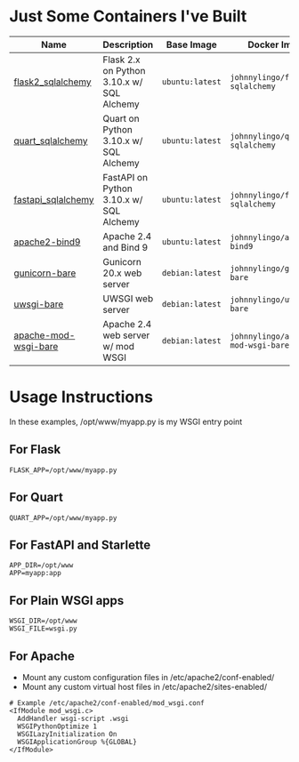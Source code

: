 # Just Some Containers I've Built

| Name                                         | Description                                | Base Image      | Docker Image                       |
|----------------------------------------------|--------------------------------------------|-----------------|------------------------------------|
| [flask2_sqlalchemy](flask2_sqlachemy)        | Flask 2.x on Python 3.10.x w/ SQL Alchemy  | `ubuntu:latest` | `johnnylingo/flask2-sqlalchemy`    | 
| [quart_sqlalchemy](quart_sqlachemy)          | Quart on Python 3.10.x w/ SQL Alchemy      | `ubuntu:latest` | `johnnylingo/quart-sqlalchemy`     |
| [fastapi_sqlalchemy](fastapi_sqlachemy)      | FastAPI on Python 3.10.x w/ SQL Alchemy    | `ubuntu:latest` | `johnnylingo/fastapi-sqlalchemy`   |
| [apache2-bind9](apache2-bind9)               | Apache 2.4 and Bind 9                      | `ubuntu:latest` | `johnnylingo/apache2-bind9`        | 
| [gunicorn-bare](gunicorn-bare)               | Gunicorn 20.x web server                   | `debian:latest` | `johnnylingo/gunicorn-bare`        | 
| [uwsgi-bare](uwsgi-bare)                     | UWSGI web server                           | `debian:latest` | `johnnylingo/uwsgi-bare`           | 
| [apache-mod-wsgi-bare](apache-mod-wsgi-bare) | Apache 2.4 web server w/ mod WSGI          | `debian:latest` | `johnnylingo/apache-mod-wsgi-bare` |

# Usage Instructions

In these examples, /opt/www/myapp.py is my WSGI entry point

## For Flask

```
FLASK_APP=/opt/www/myapp.py
```

## For Quart

```
QUART_APP=/opt/www/myapp.py
```

## For FastAPI and Starlette

```
APP_DIR=/opt/www
APP=myapp:app
```

## For Plain WSGI apps

```
WSGI_DIR=/opt/www
WSGI_FILE=wsgi.py
```

## For Apache

- Mount any custom configuration files in /etc/apache2/conf-enabled/
- Mount any custom virtual host files in /etc/apache2/sites-enabled/

```
# Example /etc/apache2/conf-enabled/mod_wsgi.conf
<IfModule mod_wsgi.c>
  AddHandler wsgi-script .wsgi
  WSGIPythonOptimize 1
  WSGILazyInitialization On
  WSGIApplicationGroup %{GLOBAL}
</IfModule>
```



